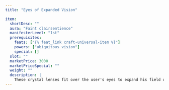 ```yaml
---
title: "Eyes of Expanded Vision"

item:
  shortDesc: ""
  aura: "Faint clairsentience"
  manifesterLevel: "1st"
  prerequisites:
    feats: ["{% feat_link craft-universal-item %}"]
    powers: ["ubiquitous vision"]
    special: []
  slot: ""
  marketPrice: 3000
  marketPriceSpecial: ""
  weight: ""
  description: |
    These crystal lenses fit over the user's eyes to expand his field of vision. Flanking opponents gain only a +1 bonus when attacking the user instead of +2 (rogues still get their full sneak attack damage because the wearer is still flanked). The wearer gains a +1 enhancement bonus on {% skill_link spot %} checks but takes a –2 penalty on saves against gaze attacks.
---
```

